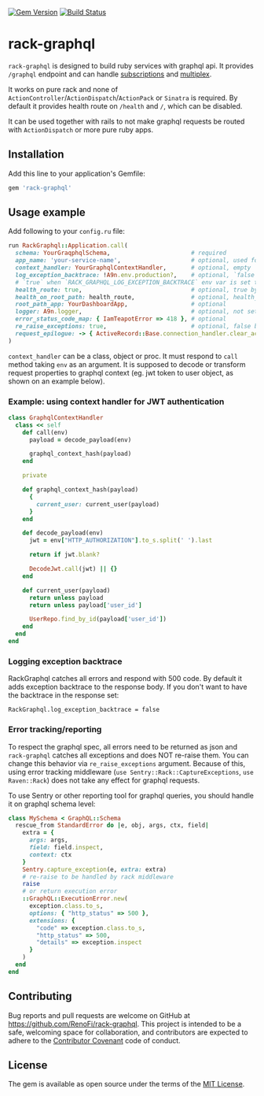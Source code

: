 [![Gem Version](https://badge.fury.io/rb/rack-graphql.svg)](https://rubygems.org/gems/rack-graphql)
[![Build Status](https://github.com/RenoFi/rack-graphql/actions/workflows/ci.yml/badge.svg)](https://github.com/RenoFi/rack-graphql/actions/workflows/ci.yml?query=branch%3Amain)

# rack-graphql

`rack-graphql` is designed to build ruby services with graphql api. It provides `/graphql` endpoint and can handle [subscriptions](https://graphql-ruby.org/guides#subscriptions-guides) and [multiplex](https://graphql-ruby.org/queries/multiplex.html).

It works on pure rack and none of `ActionController`/`ActionDispatch`/`ActionPack` or `Sinatra` is required. By default it provides health route on `/health` and `/`, which can be disabled.

It can be used together with rails to not make graphql requests be routed with `ActionDispatch` or more pure ruby apps.

## Installation

Add this line to your application's Gemfile:

```ruby
gem 'rack-graphql'
```

## Usage example

Add following to your `config.ru` file:

```ruby
run RackGraphql::Application.call(
  schema: YourGraqphqlSchema,                       # required
  app_name: 'your-service-name',                    # optional, used for health endpoint content
  context_handler: YourGraphqlContextHandler,       # optional, empty `proc` by default
  log_exception_backtrace: !A9n.env.production?,    # optional, `false` default
  # `true` when `RACK_GRAPHQL_LOG_EXCEPTION_BACKTRACE` env var is set to `'1'` or `'true'`
  health_route: true,                               # optional, true by default
  health_on_root_path: health_route,                # optional, health_route value by default (mind map '/' is covering '/any/path-123') 
  root_path_app: YourDashboardApp,                  # optional
  logger: A9n.logger,                               # optional, not set by default
  error_status_code_map: { IamTeapotError => 418 }, # optional
  re_raise_exceptions: true,                        # optional, false by default
  request_epilogue: -> { ActiveRecord::Base.connection_handler.clear_active_connections! }
)
```

`context_handler` can be a class, object or proc. It must respond to `call` method taking `env` as an argument. It is supposed to decode or transform request properties to graphql context (eg. jwt token to user object, as shown on an example below).

### Example: using context handler for JWT authentication

```ruby
class GraphqlContextHandler
  class << self
    def call(env)
      payload = decode_payload(env)

      graphql_context_hash(payload)
    end

    private

    def graphql_context_hash(payload)
      {
        current_user: current_user(payload)
      }
    end

    def decode_payload(env)
      jwt = env["HTTP_AUTHORIZATION"].to_s.split(' ').last

      return if jwt.blank?

      DecodeJwt.call(jwt) || {}
    end

    def current_user(payload)
      return unless payload
      return unless payload['user_id']

      UserRepo.find_by_id(payload['user_id'])
    end
  end
end
```

### Logging exception backtrace

RackGraphql catches all errors and respond with 500 code. By default it adds exception backtrace to the response body. If you don't want to have the backtrace in the response set:

```
RackGraphql.log_exception_backtrace = false
```

### Error tracking/reporting

To respect the graphql spec, all errors need to be returned as json and `rack-graphql` catches all exceptions and does NOT re-raise them. You can change this behavior via `re_raise_exceptions` argument.
Because of this, using error tracking middleware (`use Sentry::Rack::CaptureExceptions`, `use Raven::Rack`) does not take any effect for graphql requests.

To use Sentry or other reporting tool for graphql queries, you should handle it on graphql schema level:

```ruby
class MySchema < GraphQL::Schema
  rescue_from StandardError do |e, obj, args, ctx, field|
    extra = {
      args: args,
      field: field.inspect,
      context: ctx
    }
    Sentry.capture_exception(e, extra: extra)
    # re-raise to be handled by rack middleware
    raise
    # or return execution error
    ::GraphQL::ExecutionError.new(
      exception.class.to_s,
      options: { "http_status" => 500 },
      extensions: {
        "code" => exception.class.to_s,
        "http_status" => 500,
        "details" => exception.inspect
      }
    )
  end
end
```

## Contributing

Bug reports and pull requests are welcome on GitHub at https://github.com/RenoFi/rack-graphql. This project is intended to be a safe, welcoming space for collaboration, and contributors are expected to adhere to the [Contributor Covenant](http://contributor-covenant.org) code of conduct.

## License

The gem is available as open source under the terms of the [MIT License](https://opensource.org/licenses/MIT).
